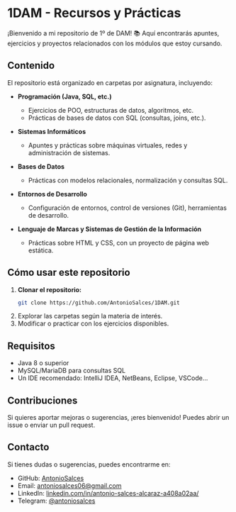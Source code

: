 # 1DAM - Recursos y Prácticas  

¡Bienvenido a mi repositorio de 1º de DAM! 📚 Aquí encontrarás apuntes, ejercicios y proyectos relacionados con los módulos que estoy cursando.  

## Contenido  

El repositorio está organizado en carpetas por asignatura, incluyendo:  

- **Programación (Java, SQL, etc.)**  
  - Ejercicios de POO, estructuras de datos, algoritmos, etc.  
  - Prácticas de bases de datos con SQL (consultas, joins, etc.).
    
- **Sistemas Informáticos**  
  - Apuntes y prácticas sobre máquinas virtuales, redes y administración de sistemas.
    
- **Bases de Datos**  
  - Prácticas con modelos relacionales, normalización y consultas SQL.
    
- **Entornos de Desarrollo**  
  - Configuración de entornos, control de versiones (Git), herramientas de desarrollo.  

- **Lenguaje de Marcas y Sistemas de Gestión de la Información**
  - Prácticas sobre HTML y CSS, con un proyecto de página web estática.
    
## Cómo usar este repositorio  

1. **Clonar el repositorio:**  
   ```bash  
   git clone https://github.com/AntonioSalces/1DAM.git  
   ```  
2. Explorar las carpetas según la materia de interés.  
3. Modificar o practicar con los ejercicios disponibles.  

## Requisitos  

- Java 8 o superior  
- MySQL/MariaDB para consultas SQL  
- Un IDE recomendado: IntelliJ IDEA, NetBeans, Eclipse, VSCode...  

## Contribuciones  

Si quieres aportar mejoras o sugerencias, ¡eres bienvenido! Puedes abrir un issue o enviar un pull request.  

## Contacto  

Si tienes dudas o sugerencias, puedes encontrarme en:  

- GitHub: [AntonioSalces](https://github.com/AntonioSalces)  
- Email: antoniosalces06@gmail.com
- LinkedIn: [linkedin.com/in/antonio-salces-alcaraz-a408a02aa/](https://www.linkedin.com/in/antonio-salces-alcaraz-a408a02aa/)  
- Telegram: [@antoniosalces](https://t.me/salcess_13)  

